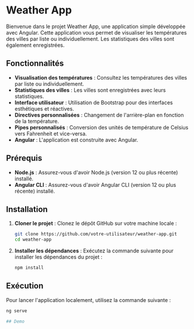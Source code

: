 # Weather App

Bienvenue dans le projet Weather App, une application simple développée avec Angular. Cette application vous permet de visualiser les températures des villes par liste ou individuellement. Les statistiques des villes sont également enregistrées.

## Fonctionnalités

- **Visualisation des températures** : Consultez les températures des villes par liste ou individuellement.
- **Statistiques des villes** : Les villes sont enregistrées avec leurs statistiques.
- **Interface utilisateur** : Utilisation de Bootstrap pour des interfaces esthétiques et réactives.
- **Directives personnalisées** : Changement de l'arrière-plan en fonction de la température.
- **Pipes personnalisés** : Conversion des unités de température de Celsius vers Fahrenheit et vice-versa.
- **Angular** : L'application est construite avec Angular.

## Prérequis

- **Node.js** : Assurez-vous d'avoir Node.js (version 12 ou plus récente) installé.
- **Angular CLI** : Assurez-vous d'avoir Angular CLI (version 12 ou plus récente) installé.

## Installation

1. **Cloner le projet** : Clonez le dépôt GitHub sur votre machine locale :
    ```bash
    git clone https://github.com/votre-utilisateur/weather-app.git
    cd weather-app
    ```

2. **Installer les dépendances** : Exécutez la commande suivante pour installer les dépendances du projet :
    ```bash
    npm install
    ```

## Exécution

Pour lancer l'application localement, utilisez la commande suivante :
```bash
ng serve

## Demo
